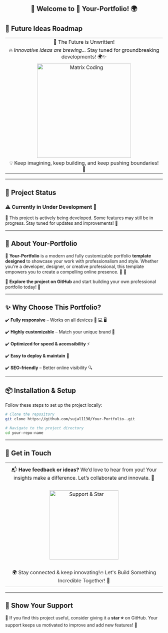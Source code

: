 <h2 align="center">👋 Welcome to 📌 Your-Portfolio! 🌍</h2>

## 🔮 Future Ideas Roadmap  

<table align="center" width="100%">
  <tr>
    <td align="center" >
      🚀 The Future is Unwritten!  
    </td>
  </tr>
  <tr>
    <td align="center" >
      🔥 <em>Innovative ideas are brewing...</em> Stay tuned for groundbreaking developments! 🌍✨  
    </td>
  </tr>
  <tr>
    <td align="center" >
     <img src="https://media.giphy.com/media/RbDKaczqWovIugyJmW/giphy.gif" width="300"  alt="Matrix Coding">  
    </td>
  </tr>
  <tr>
    <td align="center" >
      💡 Keep imagining, keep building, and keep pushing boundaries! 🚀  
    </td>
  </tr>
</table>

---

## 🚧 Project Status 

### ⚠️ **Currently in Under Development** 🚧
🚧 This project is actively being developed. Some features may still be in progress. Stay tuned for updates and improvements! 🚧

---

## 🚀 About Your-Portfolio   

🔹 **Your-Portfolio** is a modern and fully customizable portfolio **template designed** to showcase your work with professionalism and style. Whether you're a developer, designer, or creative professional, this template empowers you to create a compelling online presence. 🎨 🚀

🚀 **Explore the project on GitHub** and start building your own professional portfolio today! 🚀

---

## ✨ Why Choose This Portfolio?   

✔️ **Fully responsive** – Works on all devices 📱 💻 🖥️  

✔️ **Highly customizable** – Match your unique brand 🎨  

✔️ **Optimized for speed & accessibility** ⚡  

✔️ **Easy to deploy & maintain** 🔧  

✔️ **SEO-friendly** – Better online visibility 🔍   

---

## 📦 Installation & Setup 
Follow these steps to set up the project locally: 

```bash
# Clone the repository
git clone https://github.com/sujal1130/Your-Portfolio-.git

```

```bash
# Navigate to the project directory
cd your-repo-name
```

---

## 📩 Get in Touch 

<table align="center" width="100%" ">
  <tr>
    <td align="center" style="font-size: 16px; padding: 10px;">
      📬 <strong>Have feedback or ideas?</strong>  
      We’d love to hear from you! Your insights make a difference. Let’s collaborate and innovate. 🚀 
    </td>
  </tr>
  <tr>
    <td align="center" style="padding: 20px;">
      <img src="https://media.giphy.com/media/xT9IgzoKnwFNmISR8I/giphy.gif" width="220" alt="Support & Star"/>
    </td>
  </tr>
  <tr>
    <td align="center" style="font-size: 16px; padding: 10px;">
      🌍 Stay connected & keep innovating!🔥 Let's Build Something Incredible Together! 🚀  
    </td>
  </tr>
</table>

---

## 🌟 Show Your Support

🔹 If you find this project useful, consider giving it a **star ⭐** on GitHub. Your support keeps us motivated to improve and add new features! 🚀

